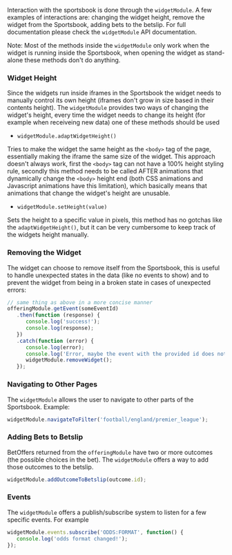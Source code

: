 Interaction with the sportsbook is done through the `widgetModule`. A few examples of interactions are: changing the widget height, remove the widget from the Sportsbook, adding bets to the betslip. For full documentation please check the `widgetModule` API documentation.

Note: Most of the methods inside the `widgetModule` only work when the widget is running inside the Sportsbook, when opening the widget as stand-alone these methods don't do anything.

### Widget Height

Since the widgets run inside iframes in the Sportsbook the widget needs to manually control its own height (iframes don't grow in size based in their contents height). The `widgetModule` provides two ways of changing the widget's height, every time the widget needs to change its height (for example when receiveing new data) one of these methods should be used

 - `widgetModule.adaptWidgetHeight()`

 Tries to make the widget the same height as the `<body>` tag of the page, essentially making the iframe the same size of the widget. This approach doesn't always work, first the `<body>` tag can not have a 100% height styling rule, secondly this method needs to be called AFTER animations that dynamically change the `<body>` height end (both CSS animations and Javascript animations have this limitation), which basically means that animations that change the widget's height are unusable.

 - `widgetModule.setHeight(value)`

 Sets the height to a specific value in pixels, this method has no gotchas like the `adaptWidgetHeight()`, but it can be very cumbersome to keep track of the widgets height manually.


### Removing the Widget

The widget can choose to remove itself from the Sportsbook, this is useful to handle unexpected states in the data (like no events to show) and to prevent the widget from being in a broken state in cases of unexpected errors:

```javascript
// same thing as above in a more concise manner
offeringModule.getEvent(someEventId)
   .then(function (response) {
      console.log('success!');
      console.log(response);
   })
   .catch(function (error) {
      console.log(error);
      console.log('Error, maybe the event with the provided id does not exists? Widget removing itself');
      widgetModule.removeWidget();
   });
```

### Navigating to Other Pages

The `widgetModule` allows the user to navigate to other parts of the Sportsbook. Example:

```javascript
widgetModule.navigateToFilter('football/england/premier_league');
```

### Adding Bets to Betslip

BetOffers returned from the `offeringModule` have two or more outcomes (the possible choices in the bet). The `widgetModule` offers a way to add those outcomes to the betslip.

```javascript
widgetModule.addOutcomeToBetslip(outcome.id);
```

### Events

The `widgetModule` offers a publish/subscribe system to listen for a few specific events. For example

```javascript
widgetModule.events.subscribe('ODDS:FORMAT', function() {
   console.log('odds format changed!');
});
```
